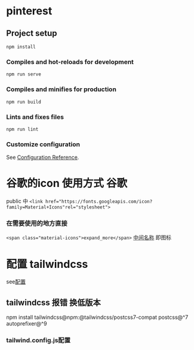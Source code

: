 # pinterest

## Project setup
```
npm install
```

### Compiles and hot-reloads for development
```
npm run serve
```

### Compiles and minifies for production
```
npm run build
```

### Lints and fixes files
```
npm run lint
```

### Customize configuration
See [Configuration Reference](https://cli.vuejs.org/config/).

# 谷歌的icon 使用方式  谷歌
public 中 
 `<link href="https://fonts.googleapis.com/icon?family=Material+Icons"rel="stylesheet">` 

### 在需要使用的地方直接
 `<span class="material-icons">expand_more</span>`
 [中间名称](https://fonts.google.com/icons) 即图标

# 配置 tailwindcss
see[配置](https://github.com/tailwindlabs/tailwindcss-setup-examples/tree/master/examples/vue-cli)
## tailwindcss 报错 换低版本
npm install tailwindcss@npm:@tailwindcss/postcss7-compat postcss@^7 autoprefixer@^9

### tailwind.config.js配置
